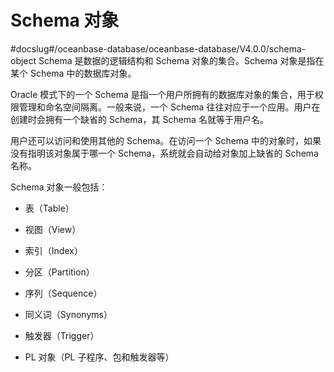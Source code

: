 Schema 对象 
==============================
#docslug#/oceanbase-database/oceanbase-database/V4.0.0/schema-object
Schema 是数据的逻辑结构和 Schema 对象的集合。Schema 对象是指在某个 Schema 中的数据库对象。

Oracle 模式下的一个 Schema 是指一个用户所拥有的数据库对象的集合，用于权限管理和命名空间隔离。一般来说，一个 Schema 往往对应于一个应用。用户在创建时会拥有一个缺省的 Schema，其 Schema 名就等于用户名。

用户还可以访问和使用其他的 Schema。在访问一个 Schema 中的对象时，如果没有指明该对象属于哪一个 Schema，系统就会自动给对象加上缺省的 Schema 名称。

Schema 对象一般包括：

* 表（Table）

  

* 视图（View）

  

* 索引（Index）

  

* 分区（Partition）

  

* 序列（Sequence）

  

* 同义词（Synonyms）

  

* 触发器（Trigger）

  

* PL 对象（PL 子程序、包和触发器等）

  



